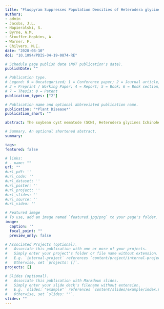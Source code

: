 ```yaml
---
title: "Fluopyram Suppresses Population Densities of Heterodera glycines in Field and Greenhouse Studies in Michigan"
authors:
- admin
- Jacobs, J.L.
- Napieralski, S.
- Byrne, A.M.
- Stouffer-Hopkins, A.
- Warner. F.
- Chilvers, M.I.
date: "2020-03-10"
doi: "10.1094/PDIS-04-19-0874-RE"

# Schedule page publish date (NOT publication's date).
publishDate: ""

# Publication type.
# Legend: 0 = Uncategorized; 1 = Conference paper; 2 = Journal article;
# 3 = Preprint / Working Paper; 4 = Report; 5 = Book; 6 = Book section;
# 7 = Thesis; 8 = Patent
publication_types: ["2"]

# Publication name and optional abbreviated publication name.
publication: "*Plant Disease*"
publication_short: ""

abstract: The soybean cyst nematode (SCN), Heterodera glycines Ichinohe, causes significant damage to soybean production annually. Fluopyram is a fungicide commonly used in soybean seed treatments intended to control soilborne fungal pathogens; however, recent studies have also suggested inhibitory effects on SCN. We examined the effects of a fluopyram seed treatment, ILeVO, on SCN reproduction, sudden death syndrome (SDS) development, and yield in a 3-year field study. Overall, fluopyram had a significant effect on yield (P = 0.046) and end-of-season SCN eggs and second-stage juveniles (Pf, P = 0.033) but no significant effect on SCN reproduction (Rf) or SDS disease index (P > 0.05). Post hoc tests indicated that fluopyram increased yield and suppressed SCN quantities. However, Rf was consistently greater than 1 whether or not the seed was treated with fluopyram, indicating that SCN populations were still increasing in the presence of fluopyram. A follow-up greenhouse study indicated that fluopyram reduced SCN relative to nontreated controls, as observed in the field, but only reduced SCN DNA within roots of a susceptible cultivar. These results indicate that fluopyram can suppress SCN quantities relative to nontreated seed but may not successfully reduce nematode populations without the use of additional management strategies.

# Summary. An optional shortened abstract.
summary: 

tags:
featured: false

# links:
# - name: ""
url: ""
#url_pdf: ''
#url_code: ''
#url_dataset: ''
#url_poster: ''
#url_project: ''
#url_slides: ''
#url_source: ''
#url_video: ''

# Featured image
# To use, add an image named `featured.jpg/png` to your page's folder. 
image:
  caption: ''
  focal_point: ""
  preview_only: false

# Associated Projects (optional).
#   Associate this publication with one or more of your projects.
#   Simply enter your project's folder or file name without extension.
#   E.g. `internal-project` references `content/project/internal-project/index.md`.
#   Otherwise, set `projects: []`.
projects: []

# Slides (optional).
#   Associate this publication with Markdown slides.
#   Simply enter your slide deck's filename without extension.
#   E.g. `slides: "example"` references `content/slides/example/index.md`.
#   Otherwise, set `slides: ""`.
slides: ""
---
```



